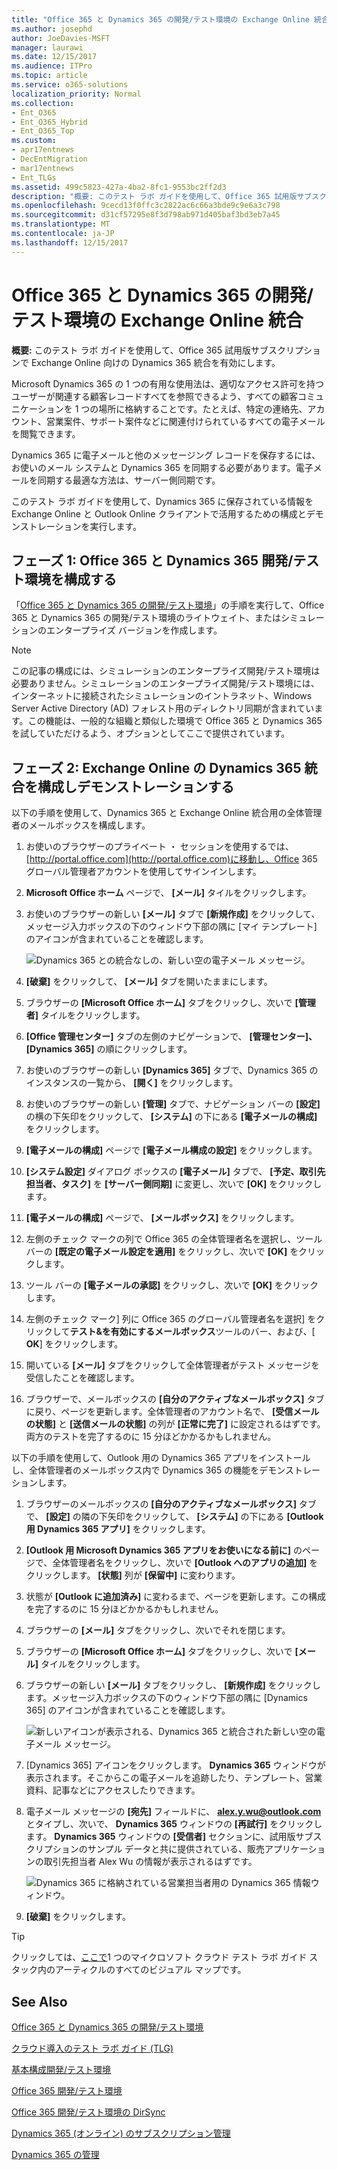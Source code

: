 ```yaml
---
title: "Office 365 と Dynamics 365 の開発/テスト環境の Exchange Online 統合"
ms.author: josephd
author: JoeDavies-MSFT
manager: laurawi
ms.date: 12/15/2017
ms.audience: ITPro
ms.topic: article
ms.service: o365-solutions
localization_priority: Normal
ms.collection:
- Ent_O365
- Ent_O365_Hybrid
- Ent_O365_Top
ms.custom:
- apr17entnews
- DecEntMigration
- mar17entnews
- Ent_TLGs
ms.assetid: 499c5823-427a-4ba2-8fc1-9553bc2ff2d3
description: "概要: このテスト ラボ ガイドを使用して、Office 365 試用版サブスクリプションで Exchange Online 向けの Dynamics 365 統合を有効にします。"
ms.openlocfilehash: 9cecd13f0ffc3c2822ac6c66a3bde9c9e6a3c798
ms.sourcegitcommit: d31cf57295e8f3d798ab971d405baf3bd3eb7a45
ms.translationtype: MT
ms.contentlocale: ja-JP
ms.lasthandoff: 12/15/2017
---
```

# <a name="exchange-online-integration-for-your-office-365-and-dynamics-365-devtest-environment"></a>Office 365 と Dynamics 365 の開発/テスト環境の Exchange Online 統合

 **概要:** このテスト ラボ ガイドを使用して、Office 365 試用版サブスクリプションで Exchange Online 向けの Dynamics 365 統合を有効にします。
  
Microsoft Dynamics 365 の 1 つの有用な使用法は、適切なアクセス許可を持つユーザーが関連する顧客レコードすべてを参照できるよう、すべての顧客コミュニケーションを 1 つの場所に格納することです。たとえば、特定の連絡先、アカウント、営業案件、サポート案件などに関連付けられているすべての電子メールを閲覧できます。
  
Dynamics 365 に電子メールと他のメッセージング レコードを保存するには、お使いのメール システムと Dynamics 365 を同期する必要があります。電子メールを同期する最適な方法は、サーバー側同期です。
  
このテスト ラボ ガイドを使用して、Dynamics 365 に保存されている情報を Exchange Online と Outlook Online クライアントで活用するための構成とデモンストレーションを実行します。 
  
## <a name="phase-1-build-out-the-office-365-and-dynamics-365-devtest-environment"></a>フェーズ 1: Office 365 と Dynamics 365 開発/テスト環境を構成する

「[Office 365 と Dynamics 365 の開発/テスト環境](office-365-and-dynamics-365-dev-test-environment.md)」の手順を実行して、Office 365 と Dynamics 365 の開発/テスト環境のライトウェイト、またはシミュレーションのエンタープライズ バージョンを作成します。
  
> [!NOTE]
> この記事の構成には、シミュレーションのエンタープライズ開発/テスト環境は必要ありません。シミュレーションのエンタープライズ開発/テスト環境には、インターネットに接続されたシミュレーションのイントラネット、Windows Server Active Directory (AD) フォレスト用のディレクトリ同期が含まれています。この機能は、一般的な組織と類似した環境で Office 365 と Dynamics 365 を試していただけるよう、オプションとしてここで提供されています。 
  
## <a name="phase-2-configure-and-demonstrate-dynamics-365-integration-in-exchange-online"></a>フェーズ 2: Exchange Online の Dynamics 365 統合を構成しデモンストレーションする

以下の手順を使用して、Dynamics 365 と Exchange Online 統合用の全体管理者のメールボックスを構成します。
  
1. お使いのブラウザーのプライベート ・ セッションを使用するでは、 [http://portal.office.com](http://portal.office.com)に移動し、Office 365 グローバル管理者アカウントを使用してサインインします。
    
2. **Microsoft Office ホーム** ページで、 **[メール]** タイルをクリックします。
    
3. お使いのブラウザーの新しい **[メール]** タブで **[新規作成]** をクリックして、メッセージ入力ボックスの下のウィンドウ下部の隅に [マイ テンプレート] のアイコンが含まれていることを確認します。
    
     ![Dynamics 365 との統合なしの、新しい空の電子メール メッセージ。](images/879b54fd-a68f-4581-9f89-d5050df6f4de.png)
  
4. **[破棄]** をクリックして、 **[メール]** タブを開いたままにします。
    
5. ブラウザーの **[Microsoft Office ホーム]** タブをクリックし、次いで **[管理者]** タイルをクリックします。
    
6. **[Office 管理センター]** タブの左側のナビゲーションで、 **[管理センター]、[Dynamics 365]** の順にクリックします。
    
7. お使いのブラウザーの新しい **[Dynamics 365]** タブで、Dynamics 365 のインスタンスの一覧から、 **[開く]** をクリックします。
    
8. お使いのブラウザーの新しい **[管理]** タブで、ナビゲーション バーの **[設定]** の横の下矢印をクリックして、 **[システム]** の下にある **[電子メールの構成]** をクリックします。
    
9.  **[電子メールの構成]** ページで **[電子メール構成の設定]** をクリックします。
    
10. **[システム設定]** ダイアログ ボックスの **[電子メール]** タブで、 **[予定、取引先担当者、タスク]** を **[サーバー側同期]** に変更し、次いで **[OK]** をクリックします。
    
11. **[電子メールの構成]** ページで、 **[メールボックス]** をクリックします。
    
12. 左側のチェック マークの列で Office 365 の全体管理者名を選択し、ツール バーの **[既定の電子メール設定を適用]** をクリックし、次いで **[OK]** をクリックします。
    
13. ツール バーの **[電子メールの承認]** をクリックし、次いで **[OK]** をクリックします。
    
14. 左側のチェック マーク] 列に Office 365 のグローバル管理者名を選択] をクリックして**テスト&amp;を有効にするメールボックス**ツールのバー、および、[ **OK**] をクリックします。
    
15. 開いている **[メール]** タブをクリックして全体管理者がテスト メッセージを受信したことを確認します。
    
16. ブラウザーで、メールボックスの **[自分のアクティブなメールボックス]** タブに戻り、ページを更新します。全体管理者のアカウント名で、 **[受信メールの状態]** と **[送信メールの状態]** の列が **[正常に完了]** に設定されるはずです。両方のテストを完了するのに 15 分ほどかかるかもしれません。
    
以下の手順を使用して、Outlook 用の Dynamics 365 アプリをインストールし、全体管理者のメールボックス内で Dynamics 365 の機能をデモンストレーションします。
  
1. ブラウザーのメールボックスの **[自分のアクティブなメールボックス]** タブで、 **[設定]** の隣の下矢印をクリックして、 **[システム]** の下にある **[Outlook 用 Dynamics 365 アプリ]** をクリックします。
    
2. **[Outlook 用 Microsoft Dynamics 365 アプリをお使いになる前に]** のページで、全体管理者名をクリックし、次いで **[Outlook へのアプリの追加]** をクリックします。 **[状態]** 列が **[保留中]** に変わります。
    
3. 状態が **[Outlook に追加済み]** に変わるまで、ページを更新します。この構成を完了するのに 15 分ほどかかるかもしれません。
    
4. ブラウザーの **[メール]** タブをクリックし、次いでそれを閉じます。
    
5. ブラウザーの **[Microsoft Office ホーム]** タブをクリックし、次いで **[メール]** タイルをクリックします。
    
6. ブラウザーの新しい **[メール]** タブをクリックし、 **[新規作成]** をクリックします。メッセージ入力ボックスの下のウィンドウ下部の隅に [Dynamics 365] のアイコンが含まれていることを確認します。
    
     ![新しいアイコンが表示される、Dynamics 365 と統合された新しい空の電子メール メッセージ。](images/ecb822e1-45fe-4481-99a1-294317d1d2de.png)
  
7. [Dynamics 365] アイコンをクリックします。 **Dynamics 365** ウィンドウが表示されます。そこからこの電子メールを追跡したり、テンプレート、営業資料、記事などにアクセスしたりできます。
    
8. 電子メール メッセージの **[宛先]** フィールドに、 **alex.y.wu@outlook.com** とタイプし、次いで、 **Dynamics 365** ウィンドウの **[再試行]** をクリックします。 **Dynamics 365** ウィンドウの **[受信者]** セクションに、試用版サブスクリプションのサンプル データと共に提供されている、販売アプリケーションの取引先担当者 Alex Wu の情報が表示されるはずです。
    
     ![Dynamics 365 に格納されている営業担当者用の Dynamics 365 情報ウィンドウ。](images/a010fa5f-3f1b-47d4-ab5e-d00d85a24a3f.png)
  
9. **[破棄]** をクリックします。

> [!TIP]
> クリックしては、[ここで](http://aka.ms/catlgstack)1 つのマイクロソフト クラウド テスト ラボ ガイド スタック内のアーティクルのすべてのビジュアル マップです。
    
## <a name="see-also"></a>See Also

[Office 365 と Dynamics 365 の開発/テスト環境](office-365-and-dynamics-365-dev-test-environment.md)
  
[クラウド導入のテスト ラボ ガイド (TLG)](cloud-adoption-test-lab-guides-tlgs.md)
  
[基本構成開発/テスト環境](base-configuration-dev-test-environment.md)
  
[Office 365 開発/テスト環境](office-365-dev-test-environment.md)
  
[Office 365 開発/テスト環境の DirSync](dirsync-for-your-office-365-dev-test-environment.md)

[Dynamics 365 (オンライン) のサブスクリプション管理](https://technet.microsoft.com/library/jj679903.aspx)
  
[Dynamics 365 の管理](https://technet.microsoft.com/library/dn531101.aspx)


